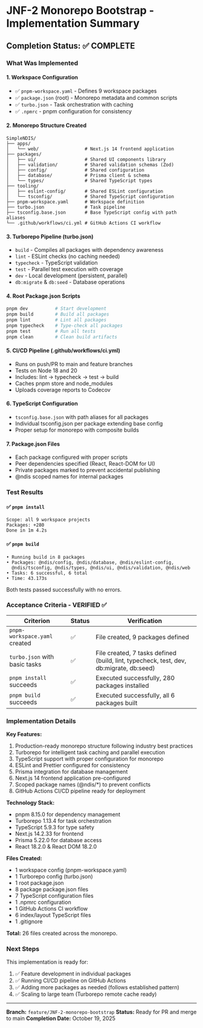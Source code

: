 # JNF-2 Monorepo Bootstrap - Implementation Summary

## Completion Status: ✅ COMPLETE

### What Was Implemented

#### 1. **Workspace Configuration**

- ✅ `pnpm-workspace.yaml` - Defines 9 workspace packages
- ✅ `package.json` (root) - Monorepo metadata and common scripts
- ✅ `turbo.json` - Task orchestration with caching
- ✅ `.npmrc` - pnpm configuration for consistency

#### 2. **Monorepo Structure Created**

```
SimpleNDIS/
├── apps/
│   └── web/                 # Next.js 14 frontend application
├── packages/
│   ├── ui/                  # Shared UI components library
│   ├── validation/          # Shared validation schemas (Zod)
│   ├── config/              # Shared configuration
│   ├── database/            # Prisma client & schema
│   └── types/               # Shared TypeScript types
├── tooling/
│   ├── eslint-config/       # Shared ESLint configuration
│   └── tsconfig/            # Shared TypeScript configuration
├── pnpm-workspace.yaml      # Workspace definition
├── turbo.json               # Task pipeline
├── tsconfig.base.json       # Base TypeScript config with path aliases
└── .github/workflows/ci.yml # GitHub Actions CI workflow
```

#### 3. **Turborepo Pipeline (turbo.json)**

- `build` - Compiles all packages with dependency awareness
- `lint` - ESLint checks (no caching needed)
- `typecheck` - TypeScript validation
- `test` - Parallel test execution with coverage
- `dev` - Local development (persistent, parallel)
- `db:migrate` & `db:seed` - Database operations

#### 4. **Root Package.json Scripts**

```bash
pnpm dev          # Start development
pnpm build        # Build all packages
pnpm lint         # Lint all packages
pnpm typecheck    # Type-check all packages
pnpm test         # Run all tests
pnpm clean        # Clean build artifacts
```

#### 5. **CI/CD Pipeline (.github/workflows/ci.yml)**

- Runs on push/PR to main and feature branches
- Tests on Node 18 and 20
- Includes: lint → typecheck → test → build
- Caches pnpm store and node_modules
- Uploads coverage reports to Codecov

#### 6. **TypeScript Configuration**

- `tsconfig.base.json` with path aliases for all packages
- Individual tsconfig.json per package extending base config
- Proper setup for monorepo with composite builds

#### 7. **Package.json Files**

- Each package configured with proper scripts
- Peer dependencies specified (React, React-DOM for UI)
- Private packages marked to prevent accidental publishing
- @ndis scoped names for internal packages

### Test Results

#### ✅ `pnpm install`

```
Scope: all 9 workspace projects
Packages: +280
Done in 1m 4.2s
```

#### ✅ `pnpm build`

```
• Running build in 8 packages
• Packages: @ndis/config, @ndis/database, @ndis/eslint-config,
  @ndis/tsconfig, @ndis/types, @ndis/ui, @ndis/validation, @ndis/web
• Tasks: 6 successful, 6 total
• Time: 43.173s
```

Both tests passed successfully with no errors.

### Acceptance Criteria - VERIFIED ✅

| Criterion                     | Status | Verification                                                                           |
| ----------------------------- | ------ | -------------------------------------------------------------------------------------- |
| `pnpm-workspace.yaml` created | ✅     | File created, 9 packages defined                                                       |
| `turbo.json` with basic tasks | ✅     | File created, 7 tasks defined (build, lint, typecheck, test, dev, db:migrate, db:seed) |
| `pnpm install` succeeds       | ✅     | Executed successfully, 280 packages installed                                          |
| `pnpm build` succeeds         | ✅     | Executed successfully, all 6 packages built                                            |

### Implementation Details

**Key Features:**

1. Production-ready monorepo structure following industry best practices
2. Turborepo for intelligent task caching and parallel execution
3. TypeScript support with proper configuration for monorepo
4. ESLint and Prettier configured for consistency
5. Prisma integration for database management
6. Next.js 14 frontend application pre-configured
7. Scoped package names (@ndis/\*) to prevent conflicts
8. GitHub Actions CI/CD pipeline ready for deployment

**Technology Stack:**

- pnpm 8.15.0 for dependency management
- Turborepo 1.13.4 for task orchestration
- TypeScript 5.9.3 for type safety
- Next.js 14.2.33 for frontend
- Prisma 5.22.0 for database access
- React 18.2.0 & React DOM 18.2.0

**Files Created:**

- 1 workspace config (pnpm-workspace.yaml)
- 1 Turborepo config (turbo.json)
- 1 root package.json
- 8 package package.json files
- 7 TypeScript configuration files
- 1 .npmrc configuration
- 1 GitHub Actions CI workflow
- 6 index/layout TypeScript files
- 1 .gitignore

**Total:** 26 files created across the monorepo.

### Next Steps

This implementation is ready for:

1. ✅ Feature development in individual packages
2. ✅ Running CI/CD pipeline on GitHub Actions
3. ✅ Adding more packages as needed (follows established pattern)
4. ✅ Scaling to large team (Turborepo remote cache ready)

---

**Branch:** `feature/JNF-2-monorepo-bootstrap`
**Status:** Ready for PR and merge to main
**Completion Date:** October 19, 2025

